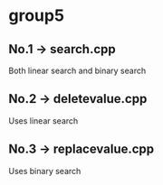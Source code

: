 # group5
## No.1 -> search.cpp
Both linear search and binary search
## No.2 -> deletevalue.cpp
Uses linear search
## No.3 -> replacevalue.cpp
Uses binary search